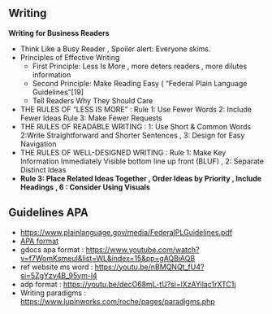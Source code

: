 ## Writing
**Writing for Business Readers**
* Think Like a Busy Reader , Spoiler alert: Everyone skims.
* Principles of Effective Writing
  * First Principle: Less Is More , more deters readers , more dilutes information 
  * Second Principle: Make Reading Easy ( “Federal Plain Language Guidelines”[19]
  * Tell Readers Why They Should Care
* THE RULES OF “LESS IS MORE” : Rule 1: Use Fewer Words 2: Include Fewer Ideas Rule 3: Make Fewer Requests
* THE RULES OF READABLE WRITING : 1: Use Short & Common Words 2:Write Straightforward and Shorter Sentences , 3: Design for Easy Navigation
* THE RULES OF WELL-DESIGNED WRITING  : Rule 1: Make Key Information Immediately Visible bottom line up front (BLUF) , 2: Separate Distinct Ideas
* **Rule 3: Place Related Ideas Together , Order Ideas by Priority , Include Headings , 6 : Consider Using Visuals**


## Guidelines APA
* https://www.plainlanguage.gov/media/FederalPLGuidelines.pdf
* [APA format](https://www.easybib.com/guides/citation-guides/apa-format/)
* gdocs apa format : https://www.youtube.com/watch?v=f7WomKsmeuI&list=WL&index=15&pp=gAQBiAQB
* ref website ms word : https://youtu.be/nBMQNQt_fU4?si=5ZgYzv4B_95ym-l4
* adp format : https://youtu.be/decO68mL-tU?si=lXzAYilac1rXTC1j
* Writing paradigms : https://www.lupinworks.com/roche/pages/paradigms.php
